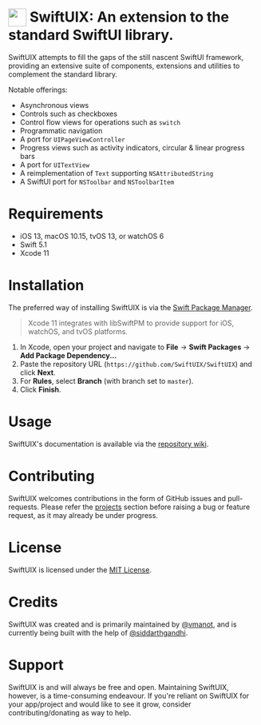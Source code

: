 <img align=top src="https://raw.githubusercontent.com/SwiftUIX/SwiftUIX/master/Assets/logo.png" width="36" height="36"> SwiftUIX: An extension to the standard SwiftUI library.
======================================

SwiftUIX attempts to fill the gaps of the still nascent SwiftUI framework, providing an extensive suite of components, extensions and utilities to complement the standard library.

Notable offerings:

- Asynchronous views
- Controls such as checkboxes
- Control flow views for operations such as `switch`
- Programmatic navigation
- A port for `UIPageViewController`
- Progress views such as activity indicators, circular & linear progress bars
- A port for `UITextView`
- A reimplementation of `Text` supporting `NSAttributedString` 
- A SwiftUI port for `NSToolbar` and `NSToolbarItem` 

# Requirements 

- iOS 13, macOS 10.15, tvOS 13, or watchOS 6 
- Swift 5.1
- Xcode 11

# Installation

The preferred way of installing SwiftUIX is via the [Swift Package Manager](https://swift.org/package-manager/).

>Xcode 11 integrates with libSwiftPM to provide support for iOS, watchOS, and tvOS platforms.

1. In Xcode, open your project and navigate to **File** → **Swift Packages** → **Add Package Dependency...**
2. Paste the repository URL (`https://github.com/SwiftUIX/SwiftUIX`) and click **Next**.
3. For **Rules**, select **Branch** (with branch set to `master`).
4. Click **Finish**.

# Usage

SwiftUIX's documentation is available via the [repository wiki](https://github.com/SwiftUIX/SwiftUIX/wiki). 

# Contributing

SwiftUIX welcomes contributions in the form of GitHub issues and pull-requests. Please refer the [projects](https://github.com/SwiftUIX/SwiftUIX/projects) section before raising a bug or feature request, as it may already be under progress.

# License

SwiftUIX is licensed under the [MIT License](https://vmanot.mit-license.org).

# Credits

SwiftUIX was created and is primarily maintained by [@vmanot](https://github.com/vmanot), and is currently being built with the help of [@siddarthgandhi](https://github.com/siddarthgandhi).

# Support 

SwiftUIX is and will always be free and open. Maintaining SwiftUIX, however, is a time-consuming endeavour. If you're reliant on SwiftUIX for your app/project and would like to see it grow, consider contributing/donating as way to help.
